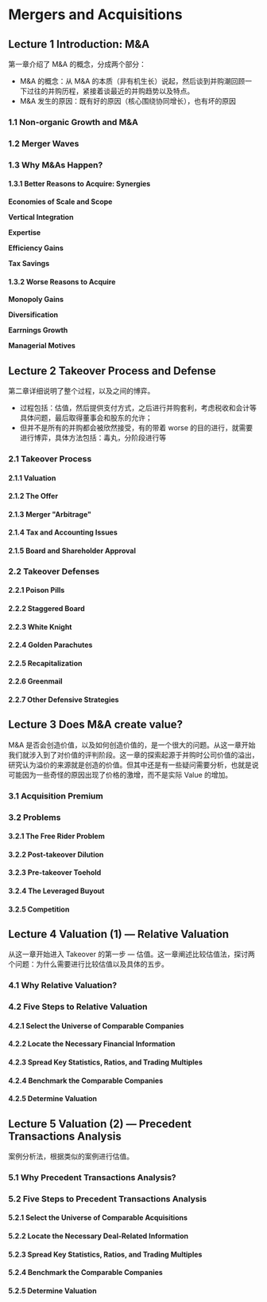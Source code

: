 # Mergers and Acquisitions

## Lecture 1 Introduction: M&A

第一章介绍了 M&A 的概念，分成两个部分：

- M&A 的概念：从 M&A 的本质（非有机生长）说起，然后谈到并购潮回顾一下过往的并购历程，紧接着谈最近的并购趋势以及特点。
- M&A 发生的原因：既有好的原因（核心围绕协同增长），也有坏的原因

### 1.1 Non-organic Growth and M&A

### 1.2 Merger Waves

### 1.3 Why M&As Happen?

#### 1.3.1 Better Reasons to Acquire: Synergies

**Economies of Scale and Scope**

**Vertical Integration**

**Expertise**

**Efficiency Gains**

**Tax Savings**

#### 1.3.2 Worse Reasons to Acquire

**Monopoly Gains**

**Diversification**

**Earrnings Growth**

**Managerial Motives**



## Lecture 2 Takeover Process and Defense

第二章详细说明了整个过程，以及之间的博弈。

- 过程包括：估值，然后提供支付方式，之后进行并购套利，考虑税收和会计等具体问题，最后取得董事会和股东的允许；
- 但并不是所有的并购都会被欣然接受，有的带着 worse 的目的进行，就需要进行博弈，具体方法包括：毒丸，分阶段进行等

### 2.1 Takeover Process

#### 2.1.1 Valuation

#### 2.1.2 The Offer

#### 2.1.3 Merger "Arbitrage"

#### 2.1.4 Tax and Accounting Issues

#### 2.1.5 Board and Shareholder Approval

### 2.2 Takeover Defenses

#### 2.2.1 Poison Pills

#### 2.2.2 Staggered Board

#### 2.2.3 White Knight

#### 2.2.4 Golden Parachutes

#### 2.2.5 Recapitalization

#### 2.2.6 Greenmail

#### 2.2.7 Other Defensive Strategies



## Lecture 3 Does M&A create value?

M&A 是否会创造价值，以及如何创造价值的，是一个很大的问题。从这一章开始我们就涉入到了对价值的评判阶段。这一章的探索起源于并购时公司价值的溢出，研究认为溢价的来源就是创造的价值。但其中还是有一些疑问需要分析，也就是说可能因为一些奇怪的原因出现了价格的激增，而不是实际 Value 的增加。

### 3.1 Acquisition Premium

### 3.2 Problems

#### 3.2.1 The Free Rider Problem

#### 3.2.2 Post-takeover Dilution

#### 3.2.3 Pre-takeover Toehold

#### 3.2.4 The Leveraged Buyout

#### 3.2.5 Competition



## Lecture 4 Valuation (1) — Relative Valuation

从这一章开始进入 Takeover 的第一步 — 估值。这一章阐述比较估值法，探讨两个问题：为什么需要进行比较估值以及具体的五步。

### 4.1 Why Relative Valuation?

### 4.2 Five Steps to Relative Valuation

#### 4.2.1 Select the Universe of Comparable Companies

#### 4.2.2 Locate the Necessary Financial Information

#### 4.2.3 Spread Key Statistics, Ratios, and Trading Multiples

#### 4.2.4 Benchmark the Comparable Companies

#### 4.2.5 Determine Valuation



## Lecture 5 Valuation (2) — Precedent Transactions Analysis

案例分析法，根据类似的案例进行估值。

### 5.1 Why Precedent Transactions Analysis?

### 5.2 Five Steps to Precedent Transactions Analysis

#### 5.2.1 Select the Universe of Comparable Acquisitions

#### 5.2.2 Locate the Necessary Deal-Related Information

#### 5.2.3 Spread Key Statistics, Ratios, and Trading Multiples

#### 5.2.4 Benchmark the Comparable Companies

#### 5.2.5 Determine Valuation





